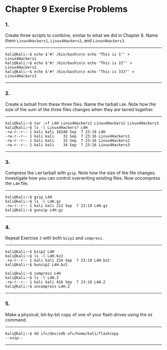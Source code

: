 <!---
  Name          : Chapter_9.md
  Project       : Linux Basics for Hackers 1e
  Description   : Solutions to chapter 9 exercise problems
  Creation Date : 07 September 2020
  Author        : amenasec
  Link          : https://github.com/amenasec
--->


# Chapter 9 Exercise Problems

### 1.
Create three scripts to combine, similar to what we did in Chapter 8. Name them `Linux4Hackers1`, `Linux4Hackers2`, and `Linux4Hackers3`.

---

````shell
kali@kali:~$ echo $'#! /bin/bash\n\n echo "This is 1"' > Linux4Hackers1
kali@kali:~$ echo $'#! /bin/bash\n\n echo "This is 22"' > Linux4Hackers2
kali@kali:~$ echo $'#! /bin/bash\n\n echo "This is 333"' > Linux4Hackers3
````

---


### 2.
Create a tarball from these three files. Name the tarball `L4H`. Note how the size of the sum of the three files changes when they are tarred together.

---

````shell
kali@kali:~$ tar -cf L4H Linux4Hackers1 Linux4Hackers2 Linux4Hackers3
kali@kali:~$ ls -l Linux4Hackers? L4H
-rw-r--r-- 1 kali kali 10240 Sep  7 23:19 L4H
-rw-r--r-- 1 kali kali    32 Sep  7 23:16 Linux4Hackers1
-rw-r--r-- 1 kali kali    33 Sep  7 23:16 Linux4Hackers2
-rw-r--r-- 1 kali kali    34 Sep  7 23:16 Linux4Hackers3
````

---


### 3.
Compress the `L4H` tarball with `gzip`. Note how the size of the file changes. Investigate how you can control overwriting existing files. Now uncompress the `L4H` file.

---

````shell
kali@kali:~$ gzip L4H
kali@kali:~$ ls -l L4H.gz
-rw-r--r-- 1 kali kali 212 Sep  7 23:19 L4H.gz
kali@kali:~$ gunzip L4H.gz
````

---


### 4.
Repeat Exercise `3` with both `bzip2` and `compress`.

---

````shell
kali@kali:~$ bzip2 L4H
kali@kali:~$ ls -l L4H.bz2
-rw-r--r-- 1 kali kali 224 Sep  7 23:19 L4H.bz2
kali@kali:~$ bunzip2 L4H.bz2
````

````shell
kali@kali:~$ compress L4H
kali@kali:~$ ls -l L4H.Z
-rw-r--r-- 1 kali kali 416 Sep  7 23:19 L4H.Z
kali@kali:~$ uncompress L4H.Z
````

---


### 5.
Make a physical, bit-by-bit copy of one of your flash drives using the `dd` command.

---

````shell
kali@kali:~$ dd if=/dev/sdb of=/home/kali/flashcopy
--snip--
````

---
